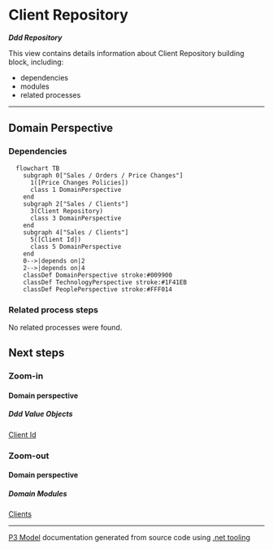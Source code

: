 ﻿
# Client Repository

***Ddd Repository***  

This view contains details information about Client Repository building block, including:
- dependencies
- modules
- related processes  

---



## Domain Perspective


### Dependencies

```mermaid
  flowchart TB
    subgraph 0["Sales / Orders / Price Changes"]
      1([Price Changes Policies])
      class 1 DomainPerspective
    end
    subgraph 2["Sales / Clients"]
      3(Client Repository)
      class 3 DomainPerspective
    end
    subgraph 4["Sales / Clients"]
      5([Client Id])
      class 5 DomainPerspective
    end
    0-->|depends on|2
    2-->|depends on|4
    classDef DomainPerspective stroke:#009900
    classDef TechnologyPerspective stroke:#1F41EB
    classDef PeoplePerspective stroke:#FFF014
```

### Related process steps

No related processes were found.  

## Next steps


### Zoom-in


#### Domain perspective


##### Ddd Value Objects

[Client Id](ClientId.md)  

### Zoom-out


#### Domain perspective


##### Domain Modules

[Clients](Clients.md)  

---

[P3 Model](https://github.com/P3-model/P3-model) documentation generated from source code using [.net tooling](https://github.com/P3-model/P3-model-dotnet)